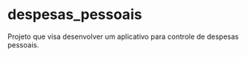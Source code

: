 # despesas_pessoais

Projeto que visa desenvolver um aplicativo para controle de despesas pessoais.


